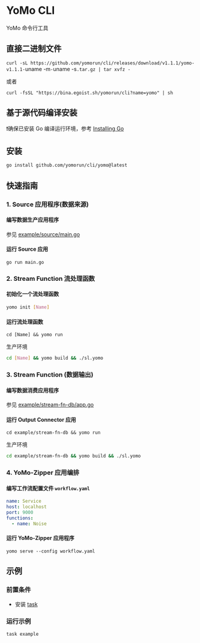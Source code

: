 # YoMo CLI

YoMo 命令行工具

## 直接二进制文件

`curl -sL https://github.com/yomorun/cli/releases/download/v1.1.1/yomo-v1.1.1-`uname -m`-`uname -s`.tar.gz | tar xvfz -`

或者

`curl -fsSL "https://bina.egoist.sh/yomorun/cli?name=yomo" | sh`

## 基于源代码编译安装

❗️确保已安装 Go 编译运行环境，参考 [Installing Go](https://golang.org/doc/install)

## 安装
```sh
go install github.com/yomorun/cli/yomo@latest
```

## 快速指南

### 1. Source 应用程序(数据来源)
#### 编写数据生产应用程序
参见 [example/source/main.go](example/source/main.go)

#### 运行 Source 应用

```
go run main.go
```

### 2. Stream Function 流处理函数
#### 初始化一个流处理函数 

```sh
yomo init [Name]
```

#### 运行流处理函数

```shell
cd [Name] && yomo run
```
生产环境
```sh
cd [Name] && yomo build && ./sl.yomo
```

### 3. Stream Function (数据输出)
#### 编写数据消费应用程序
参见 [example/stream-fn-db/app.go](example/stream-fn-db/app.go)

#### 运行 Output Connector 应用

```shell
cd example/stream-fn-db && yomo run
```
生产环境
```sh
cd example/stream-fn-db && yomo build && ./sl.yomo
```

### 4. YoMo-Zipper 应用编排
#### 编写工作流配置文件 `workflow.yaml`

```yaml
name: Service
host: localhost
port: 9000
functions:
  - name: Noise
```

#### 运行 YoMo-Zipper 应用程序

```shell
yomo serve --config workflow.yaml
```

## 示例

### 前置条件
- 安装 [task](https://taskfile.dev/#/installation)

### 运行示例

```shell
task example
```

